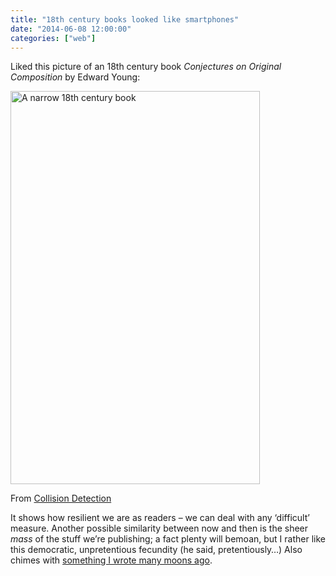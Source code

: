 ```yaml
---
title: "18th century books looked like smartphones"
date: "2014-06-08 12:00:00"
categories: ["web"]
---
```


Liked this picture of an 18th century book <cite>Conjectures on Original Composition</cite> by Edward Young:

<img src="https://leonpaternoster.com/wp-content/uploads/2014/06/small-book.gif" alt="A narrow 18th century book" width="399" height="629" />

<p class="secondary figcaption">From <a href="https://www.collisiondetection.net/mt/archives/2014/02/_thats_one_of_t.php">Collision Detection</a></p>

It shows how resilient we are as readers – we can deal with any ‘difficult’ measure. Another possible similarity between now and then is the sheer *mass* of the stuff we&#8217;re publishing; a fact plenty will bemoan, but I rather like this democratic, unpretentious fecundity (he said, pretentiously…) Also chimes with [something I wrote many moons ago][2].

 [2]: https://leonpaternoster.com/2011/01/short-attention-spans-mobile-phones-and-the-future-of-reading/ "Short attention spans, mobile phones and the future of reading"
